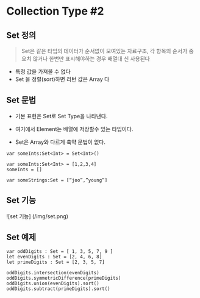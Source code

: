 # Collection Type #2

## Set 정의

> Set은 같은 타입의 데이터가 순서없이 모여있는 자료구조, 각 항목의 순서가 중요치 않거나 한번만 표시해야하는 경우 배열대 신 사용된다

- 특정 값을 가져올 수 없다
- Set 을 정렬(sort)하면 리턴 값은 Array 다

## Set 문법

* 기본 표현은 Set<Element>로 Set Type을 나타낸다. 

* 여기에서 Element는 배열에 저장할수 있는 타입이다. 

* Set은 Array와 다르게 축약 문법이 없다.

~~~
var someInts:Set<Int> = Set<Int>()

var someInts:Set<Int> = [1,2,3,4]
someInts = []

var someStrings:Set = [“joo”,”young”]
~~~

## Set 기능

![set 기능] (/img/set.png)

## Set 예제

~~~
var oddDigits : Set = [ 1, 3, 5, 7, 9 ]
let evenDigits : Set = [2, 4, 6, 8]
let primeDigits : Set = [2, 3, 5, 7]

oddDigits.intersection(evenDigits)
oddDigits.symmetricDifference(primeDigits)
oddDigits.union(evenDigits).sort()
oddDigits.subtract(primeDigits).sort()
~~~
